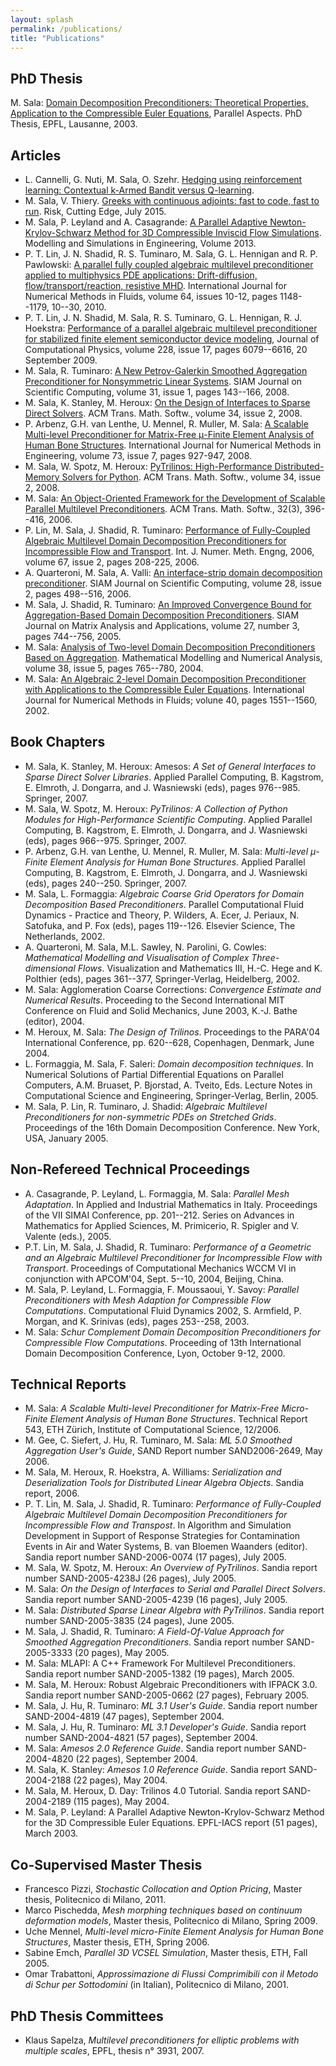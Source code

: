 ```yaml
---
layout: splash
permalink: /publications/
title: "Publications"
---
```


## PhD Thesis

M. Sala: [Domain Decomposition Preconditioners: Theoretical Properties, Application to the Compressible Euler Equations](/thesis/), Parallel Aspects. PhD Thesis, EPFL, Lausanne, 2003.

## Articles

- L. Cannelli, G. Nuti, M. Sala, O. Szehr. [Hedging using reinforcement learning: Contextual k-Armed Bandit versus Q-learning](https://arxiv.org/search/?query=sala+nuti&searchtype=all&source=header).
- M. Sala, V. Thiery. [Greeks with continuous adjoints: fast to code, fast to run](http://www.risk.net/risk-magazine/technical-paper/2415103/greeks-with-continuous-adjoints-fast-to-code-fast-to-run). Risk, Cutting Edge, July 2015.
- M. Sala, P. Leyland and A. Casagrande: [A Parallel Adaptive Newton-Krylov-Schwarz Method for 3D Compressible Inviscid Flow Simulations](https://www.hindawi.com/journals/mse/2013/694354/). Modelling and Simulations in Engineering, Volume 2013.
- P. T. Lin, J. N. Shadid, R. S. Tuminaro, M. Sala, G. L. Hennigan and R. P. Pawlowski: [A parallel fully coupled algebraic multilevel preconditioner applied to multiphysics PDE applications: Drift-diffusion, flow/transport/reaction, resistive MHD](http://onlinelibrary.wiley.com/doi/10.1002/fld.2402/abstract). International Journal for Numerical Methods in Fluids, volume 64, issues 10-12, pages 1148--1179, 10--30, 2010.
- P. T. Lin, J. N. Shadid, M. Sala, R. S. Tuminaro, G. L. Hennigan, R. J. Hoekstra: [Performance of a parallel algebraic multilevel preconditioner for stabilized finite element semiconductor device modeling](https://dl.acm.org/doi/abs/10.1016/j.jcp.2009.05.024), Journal of Computational Physics, volume 228, issue 17, pages 6079--6616, 20 September 2009.
- M. Sala, R. Tuminaro: [A New Petrov-Galerkin Smoothed Aggregation Preconditioner for Nonsymmetric Linear Systems](https://dl.acm.org/doi/10.1137/060659545). SIAM Journal on Scientific Computing, volume 31, issue 1, pages 143--166, 2008.
- M. Sala, K. Stanley, M. Heroux: [On the Design of Interfaces to Sparse Direct Solvers](https://dl.acm.org/doi/10.1145/1326548.1326551). ACM Trans. Math. Softw., volume 34, issue 2, 2008.
- P. Arbenz, G.H. van Lenthe, U. Mennel, R. Muller, M. Sala: [A Scalable Multi-level Preconditioner for Matrix-Free μ-Finite Element Analysis of Human Bone Structures](https://onlinelibrary.wiley.com/doi/abs/10.1002/nme.2101). International Journal for Numerical Methods in Engineering, volume 73, issue 7, pages 927-947, 2008.
- M. Sala, W. Spotz, M. Heroux: [PyTrilinos: High-Performance Distributed-Memory Solvers for Python](https://dl.acm.org/doi/10.1145/1326548.1326549). ACM Trans. Math. Softw., volume 34, issue 2, 2008.
- M. Sala: [An Object-Oriented Framework for the Development of Scalable Parallel Multilevel Preconditioners](http://portal.acm.org/citation.cfm?id=1163641.1163643&coll=GUIDE&dl=%23url.coll). ACM Trans. Math. Softw., 32(3), 396--416, 2006.
- P. Lin, M. Sala, J. Shadid, R. Tuminaro: [Performance of Fully-Coupled Algebraic Multilevel Domain Decomposition Preconditioners for Incompressible Flow and Transport](http://www3.interscience.wiley.com/cgi-bin/abstract/112229514/ABSTRACT?CRETRY=1&SRETRY=0). Int. J. Numer. Meth. Engng, 2006, volume 67, issue 2, pages 208-225, 2006.
- A. Quarteroni, M. Sala, A. Valli: [An interface-strip domain decomposition preconditioner](https://epubs.siam.org/doi/abs/10.1137/04061057X). SIAM Journal on Scientific Computing, volume 28, issue 2, pages 498--516, 2006.
- M. Sala, J. Shadid, R. Tuminaro: [An Improved Convergence Bound for Aggregation-Based Domain Decomposition Preconditioners](https://epubs.siam.org/doi/abs/10.1137/040617455). SIAM Journal on Matrix Analysis and Applications, volume 27, number 3, pages 744--756, 2005.
- M. Sala: [Analysis of Two-level Domain Decomposition Preconditioners Based on Aggregation](https://www.esaim-m2an.org/articles/m2an/abs/2004/05/m2an0320/m2an0320.html). Mathematical Modelling and Numerical Analysis, volume 38, issue 5, pages 765--780, 2004.
- M. Sala: [An Algebraic 2-level Domain Decomposition Preconditioner with Applications to the Compressible Euler Equations](https://onlinelibrary.wiley.com/doi/abs/10.1002/fld.411). International Journal for Numerical Methods in Fluids; volune 40, pages 1551--1560, 2002.

## Book Chapters

* M. Sala, K. Stanley, M. Heroux: Amesos: *A Set of General Interfaces to Sparse Direct Solver Libraries*. Applied Parallel Computing, B. Kagstrom, E. Elmroth, J. Dongarra, and J. Wasniewski (eds), pages 976--985. Springer, 2007.
* M. Sala, W. Spotz, M. Heroux: *PyTrilinos: A Collection of Python Modules for High-Performance Scientific Computing*. Applied Parallel Computing, B. Kagstrom, E. Elmroth, J. Dongarra, and J. Wasniewski (eds), pages 966--975. Springer, 2007.
* P. Arbenz, G.H. van Lenthe, U. Mennel, R. Muller, M. Sala: *Multi-level μ-Finite Element Analysis for Human Bone Structures*. Applied Parallel Computing, B. Kagstrom, E. Elmroth, J. Dongarra, and J. Wasniewski (eds), pages 240--250. Springer, 2007.
* M. Sala, L. Formaggia: *Algebraic Coarse Grid Operators for Domain Decomposition Based Preconditioners*. Parallel Computational Fluid Dynamics - Practice and Theory, P. Wilders, A. Ecer, J. Periaux, N. Satofuka, and P. Fox (eds), pages 119--126. Elsevier Science, The Netherlands, 2002.
* A. Quarteroni, M. Sala, M.L. Sawley, N. Parolini, G. Cowles: *Mathematical Modelling and Visualisation of Complex Three-dimensional Flows*. Visualization and Mathematics III, H.-C. Hege and K. Polthier (eds), pages 361--377, Springer-Verlag, Heidelberg, 2002.
* M. Sala: Agglomeration Coarse Corrections: *Convergence Estimate and Numerical Results*. Proceeding to the Second International MIT Conference on Fluid and Solid Mechanics, June 2003, K.-J. Bathe (editor), 2004.
* M. Heroux, M. Sala: *The Design of Trilinos*. Proceedings to the PARA'04 International Conference, pp. 620--628, Copenhagen, Denmark, June 2004.
* L. Formaggia, M. Sala, F. Saleri: *Domain decomposition techniques*. In Numerical Solutions of Partial Differential Equations on Parallel Computers, A.M. Bruaset, P. Bjorstad, A. Tveito, Eds. Lecture Notes in Computational Science and Engineering, Springer-Verlag, Berlin, 2005.
* M. Sala, P. Lin, R. Tuminaro, J. Shadid: *Algebraic Multilevel Preconditioners for non-symmetric PDEs on Stretched Grids*. Proceedings of the 16th Domain Decomposition Conference. New York, USA, January 2005.

## Non-Refereed Technical Proceedings

- A. Casagrande, P. Leyland, L. Formaggia, M. Sala: *Parallel Mesh Adaptation*. In Applied and Industrial Mathematics in Italy. Proceedings of the VII SIMAI Conference, pp. 201--212. Series on Advances in Mathematics for Applied Sciences, M. Primicerio, R. Spigler and V. Valente (eds.), 2005.
- P.T. Lin, M. Sala, J. Shadid, R. Tuminaro: *Performance of a Geometric and an Algebraic Multilevel Preconditioner for Incompressible Flow with Transport*. Proceedings of Computational Mechanics WCCM VI in conjunction with APCOM'04, Sept. 5--10, 2004, Beijing, China.
- M. Sala, P. Leyland, L. Formaggia, F. Moussaoui, Y. Savoy: *Parallel Preconditioners with Mesh Adaption for Compressible Flow Computations*. Computational Fluid Dynamics 2002, S. Armfield, P. Morgan, and K. Srinivas (eds), pages 253--258, 2003.
- M. Sala: *Schur Complement Domain Decomposition Preconditioners for Compressible Flow Computations*. Proceeding of 13th International Domain Decomposition Conference, Lyon, October 9-12, 2000.

## Technical Reports

- M. Sala: *A Scalable Multi-level Preconditioner for Matrix-Free Micro-Finite Element Analysis of Human Bone Structures*. Technical Report 543, ETH Zürich, Institute of Computational Science, 12/2006.
- M. Gee, C. Siefert, J. Hu, R. Tuminaro, M. Sala: *ML 5.0 Smoothed Aggregation User's Guide*, SAND Report number SAND2006-2649, May 2006.
- M. Sala, M. Heroux, R. Hoekstra, A. Williams: *Serialization and Deserialization Tools for Distributed Linear Algebra Objects*. Sandia report, 2006.
- P. T. Lin, M. Sala, J. Shadid, R. Tuminaro: *Performance of Fully-Coupled Algebraic Multilevel Domain Decomposition Preconditioners for Incompressible Flow and Transpost*. In Algorithm and Simulation Development in Support of Response Strategies for Contamination Events in Air and Water Systems, B. van Bloemen Waanders (editor). Sandia report number SAND-2006-0074 (17 pages), July 2005.
- M. Sala, W. Spotz, M. Heroux: *An Overview of PyTrilinos*. Sandia report number SAND-2005-4238J (26 pages), July 2005.
- M. Sala: *On the Design of Interfaces to Serial and Parallel Direct Solvers*. Sandia report number SAND-2005-4239 (16 pages), July 2005.
- M. Sala: *Distributed Sparse Linear Algebra with PyTrilinos*. Sandia report number SAND-2005-3835 (24 pages), June 2005.
- M. Sala, J. Shadid, R. Tuminaro: *A Field-Of-Value Approach for Smoothed Aggregation Preconditioners*. Sandia report number SAND-2005-3333 (20 pages), May 2005.
- M. Sala: MLAPI: A C++ Framework For Multilevel Preconditioners. Sandia report number SAND-2005-1382 (19 pages), March 2005.
- M. Sala, M. Heroux: Robust Algebraic Preconditioners with IFPACK 3.0. Sandia report number SAND-2005-0662 (27 pages), February 2005.
- M. Sala, J. Hu, R. Tuminaro: *ML 3.1 User's Guide*. Sandia report number SAND-2004-4819 (47 pages), September 2004.
- M. Sala, J. Hu, R. Tuminaro: *ML 3.1 Developer's Guide*. Sandia report number SAND-2004-4821 (57 pages), September 2004.
- M. Sala: *Amesos 2.0 Reference Guide*. Sandia report number SAND-2004-4820 (22 pages), September 2004.
- M. Sala, K. Stanley: *Amesos 1.0 Reference Guide*. Sandia report SAND-2004-2188 (22 pages), May 2004.
- M. Sala, M. Heroux, D. Day: Trilinos 4.0 Tutorial. Sandia report SAND-2004-2189 (115 pages), May 2004.
- M. Sala, P. Leyland: A Parallel Adaptive Newton-Krylov-Schwarz Method for the 3D Compressible Euler Equations. EPFL-IACS report (51 pages), March 2003.

## Co-Supervised Master Thesis

* Francesco Pizzi, *Stochastic Collocation and Option Pricing*, Master thesis, Politecnico di Milano, 2011.
* Marco Pischedda, *Mesh morphing techniques based on continuum deformation models*, Master thesis, Politecnico di Milano, Spring 2009. 
* Uche Mennel, *Multi-level micro-Finite Element Analysis for Human Bone Structures*, Master thesis, ETH, Spring 2006.
* Sabine Emch, *Parallel 3D VCSEL Simulation*, Master thesis, ETH, Fall 2005.
* Omar Trabattoni, *Approssimazione di Flussi Comprimibili con il Metodo di Schur per Sottodomini* (in Italian), Politecnico di Milano, 2001.

## PhD Thesis Committees

* Klaus Sapelza, *Multilevel preconditioners for elliptic problems with multiple scales*, EPFL, thesis n° 3931, 2007. 